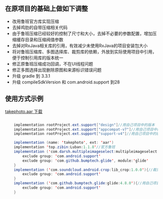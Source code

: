## 在原项目的基础上做如下调整
- 改用鲁班官方库实现压缩
- 去掉鸡肋的自带压缩相关代码
- 由于鲁班压缩已经较好的控制了尺寸和大小，去掉不必要的参数配置，增加压缩缓存目录和压缩阀值参数
- 去掉对RxJava相关库的引用，有效减少未使用RxJava的项目安装包大小
- 将对鲁班压缩库、多图选择库、裁剪库的依赖，外放到实际使用项目中引用，便于控制引用库的版本统一
- 修正原鲁班压缩成功回调，不在UI线程问题
- 修正多图选择出现删除原图和来源标识错误问题
- 升级 gradle 到 3.3.1
- 升级 compileSdkVersion 和 com.android.support 到28
## 使用方式示例
[takephoto.aar 下载](./takephoto_library/aar/takephoto.aar)

```java

    implementation rootProject.ext.support["design"]//用自己项目中的版本
    implementation rootProject.ext.support["appcompat-v7"]//用自己项目中的版本
    implementation rootProject.ext.support["support-v4"]//用自己项目中的版本

    implementation (name: 'takephoto', ext: 'aar')
    implementation 'top.zibin:Luban:1.1.8'//官方鲁班
    implementation ('com.darsh.multipleimageselect:multipleimageselect:1.0.5'){//多图选择库
        exclude group: 'com.android.support'
        exclude group: 'com.github.bumptech.glide', module:'glide'
    }
	implementation ('com.soundcloud.android.crop:lib_crop:1.0.0'){//裁剪库
        exclude group: 'com.android.support'
    }
    implementation ('com.github.bumptech.glide:glide:4.8.0'){//用自己项目中的版本
        exclude group: 'com.android.support'
    }
```

